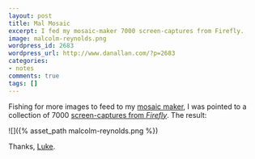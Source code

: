 ```yaml
---
layout: post
title: Mal Mosaic
excerpt: I fed my mosaic-maker 7000 screen-captures from Firefly.
image: malcolm-reynolds.png
wordpress_id: 2683
wordpress_url: http://www.danallan.com/?p=2683
categories:
- notes
comments: true
tags: []
---
```

Fishing for more images to feed to my [mosaic maker]({{site_url}}/projects/2012/photomosaics), I was pointed to a collection of 7000 [screen-captures from _Firefly_](http://still-flying.net/images/). The result:

![]({% asset_path malcolm-reynolds.png %})

Thanks, [Luke](http://lcksound.com/).
